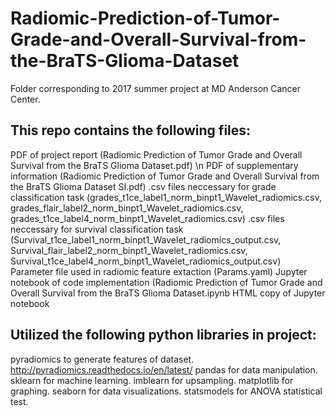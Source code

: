 # Radiomic-Prediction-of-Tumor-Grade-and-Overall-Survival-from-the-BraTS-Glioma-Dataset
Folder corresponding to 2017 summer project at MD Anderson Cancer Center. 

## This repo contains the following files: 
PDF of project report (Radiomic Prediction of Tumor Grade and Overall Survival from the BraTS Glioma Dataset.pdf) \n 
PDF of supplementary information (Radiomic Prediction of Tumor Grade and Overall Survival from the BraTS Glioma Dataset SI.pdf)
.csv files neccessary for grade classification task (grades_t1ce_label1_norm_binpt1_Wavelet_radiomics.csv, grades_flair_label2_norm_binpt1_Wavelet_radiomics.csv, grades_t1ce_label4_norm_binpt1_Wavelet_radiomics.csv)
.csv files neccessary for survival classification task (Survival_t1ce_label1_norm_binpt1_Wavelet_radiomics_output.csv, Survival_flair_label2_norm_binpt1_Wavelet_radiomics.csv, Survival_t1ce_label4_norm_binpt1_Wavelet_radiomics_output.csv)
Parameter file used in radiomic feature extaction (Params.yaml)
Jupyter notebook of code implementation (Radiomic Prediction of Tumor Grade and Overall Survival from the BraTS Glioma Dataset.ipynb 
HTML copy of Jupyter notebook 

## Utilized the following python libraries in project: <br>
pyradiomics to generate features of dataset. http://pyradiomics.readthedocs.io/en/latest/ 
pandas for data manipulation.
sklearn for machine learning.
imblearn for upsampling. 
matplotlib for graphing.
seaborn for data visualizations. 
statsmodels for ANOVA statistical test. 
